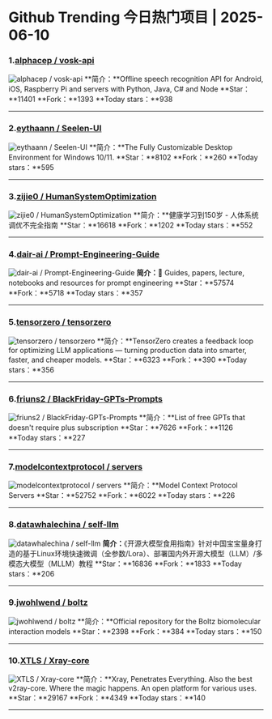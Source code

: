 # Github Trending 今日热门项目 | 2025-06-10
### 1.[alphacep / vosk-api](https://github.com/alphacep/vosk-api)

![alphacep / vosk-api](https://opengraph.githubassets.com/40ded0e323d4b94fdcd0bba13dd1c140d86f8acf9adb65ba86a1a9c1f7155d55/alphacep/vosk-api)
**简介：**Offline speech recognition API for Android, iOS, Raspberry Pi and servers with Python, Java, C# and Node
**Star：**11401
**Fork：**1393
**Today stars：**938

---

### 2.[eythaann / Seelen-UI](https://github.com/eythaann/Seelen-UI)

![eythaann / Seelen-UI](https://repository-images.githubusercontent.com/758623687/696fe488-9705-4063-8ea5-dce60283af8e)
**简介：**The Fully Customizable Desktop Environment for Windows 10/11.
**Star：**8102
**Fork：**260
**Today stars：**595

---

### 3.[zijie0 / HumanSystemOptimization](https://github.com/zijie0/HumanSystemOptimization)

![zijie0 / HumanSystemOptimization](https://opengraph.githubassets.com/0182e57e13463a663f3313f95fe4a4c01ea8b7dfff872acec16feb14605abe80/zijie0/HumanSystemOptimization)
**简介：**健康学习到150岁 - 人体系统调优不完全指南
**Star：**16618
**Fork：**1202
**Today stars：**552

---

### 4.[dair-ai / Prompt-Engineering-Guide](https://github.com/dair-ai/Prompt-Engineering-Guide)

![dair-ai / Prompt-Engineering-Guide](https://opengraph.githubassets.com/c06a6a324547d7b398959c8a3aae77fad6502c5565115dd00a1a31ded9950be4/dair-ai/Prompt-Engineering-Guide)
**简介：**🐙 Guides, papers, lecture, notebooks and resources for prompt engineering
**Star：**57574
**Fork：**5718
**Today stars：**357

---

### 5.[tensorzero / tensorzero](https://github.com/tensorzero/tensorzero)

![tensorzero / tensorzero](https://repository-images.githubusercontent.com/829640443/26b7c5c4-c12c-4e89-beaf-a4233f1dac87)
**简介：**TensorZero creates a feedback loop for optimizing LLM applications — turning production data into smarter, faster, and cheaper models.
**Star：**6323
**Fork：**390
**Today stars：**356

---

### 6.[friuns2 / BlackFriday-GPTs-Prompts](https://github.com/friuns2/BlackFriday-GPTs-Prompts)

![friuns2 / BlackFriday-GPTs-Prompts](https://repository-images.githubusercontent.com/722125767/0d8fc13b-cce3-4675-89f8-1132c28631da)
**简介：**List of free GPTs that doesn't require plus subscription
**Star：**7626
**Fork：**1126
**Today stars：**227

---

### 7.[modelcontextprotocol / servers](https://github.com/modelcontextprotocol/servers)

![modelcontextprotocol / servers](https://opengraph.githubassets.com/66b5cd98ff03f97afc0b00ca99b1a99f1402462a943cb7a324fb654b08449ed5/modelcontextprotocol/servers)
**简介：**Model Context Protocol Servers
**Star：**52752
**Fork：**6022
**Today stars：**226

---

### 8.[datawhalechina / self-llm](https://github.com/datawhalechina/self-llm)

![datawhalechina / self-llm](https://opengraph.githubassets.com/a629f1587f3580c9abcf5ddc8b7b9a73775f99d4d13b1afd8c8e032cb85621d1/datawhalechina/self-llm)
**简介：**《开源大模型食用指南》针对中国宝宝量身打造的基于Linux环境快速微调（全参数/Lora）、部署国内外开源大模型（LLM）/多模态大模型（MLLM）教程
**Star：**16836
**Fork：**1833
**Today stars：**206

---

### 9.[jwohlwend / boltz](https://github.com/jwohlwend/boltz)

![jwohlwend / boltz](https://opengraph.githubassets.com/f6ed17eef84d3bdeb3a0fd397e975d34c72319276a8f47e4124f6399b8255146/jwohlwend/boltz)
**简介：**Official repository for the Boltz biomolecular interaction models
**Star：**2398
**Fork：**384
**Today stars：**150

---

### 10.[XTLS / Xray-core](https://github.com/XTLS/Xray-core)

![XTLS / Xray-core](https://opengraph.githubassets.com/4fd0b4aa91d569a28eb3d38f239a61091a576ac5dbda86b95a63c4e1bc79107a/XTLS/Xray-core)
**简介：**Xray, Penetrates Everything. Also the best v2ray-core. Where the magic happens. An open platform for various uses.
**Star：**29167
**Fork：**4349
**Today stars：**140

---

